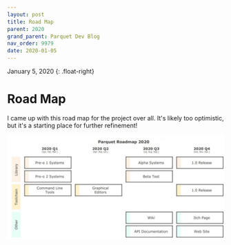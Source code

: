 ```yaml
---
layout: post
title: Road Map
parent: 2020
grand_parent: Parquet Dev Blog
nav_order: 9979
date: 2020-01-05
---
```

January 5, 2020
{: .float-right}

# Road Map

I came up with this road map for the project over all.
It's likely too optimistic, but it's a starting place for further refinement!

![An image showing when Paige aims to have each component of the system complete.](image-2020-01-05.jpg)
